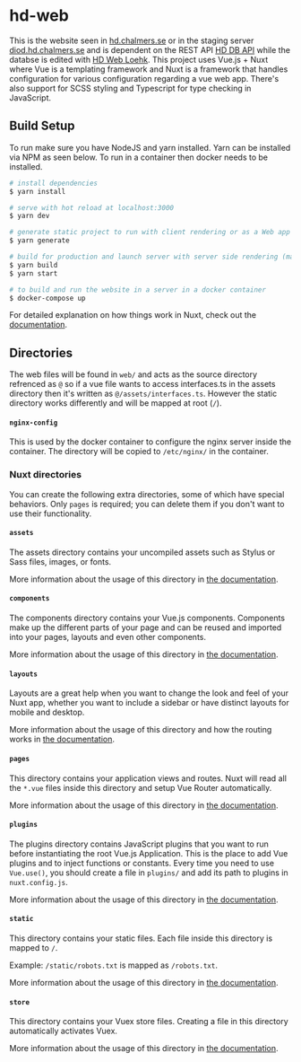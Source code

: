 # hd-web
This is the website seen in [hd.chalmers.se](https://hd.chalmers.se) or in the staging server [diod.hd.chalmers.se](diod.hd.chalmers.se) and is dependent on the REST API [HD DB API](https://github.com/hd-chalmers/hd-db-api) while the databse is edited with [HD Web Loehk](https://github.com/hd-chalmers/hd-web-loehk). This project uses Vue.js + Nuxt where Vue is a templating framework and Nuxt is a framework that handles configuration for various configuration regarding a vue web app. There's also support for SCSS styling and Typescript for type checking in JavaScript.
## Build Setup
To run make sure you have NodeJS and yarn installed. Yarn can be installed via NPM as seen below. To run in a container then docker needs to be installed.

```bash
# install dependencies
$ yarn install

# serve with hot reload at localhost:3000
$ yarn dev

# generate static project to run with client rendering or as a Web app (PWA)
$ yarn generate

# build for production and launch server with server side rendering (may require a change in nuxt config)
$ yarn build
$ yarn start

# to build and run the website in a server in a docker container
$ docker-compose up
```

For detailed explanation on how things work in Nuxt, check out the [documentation](https://nuxtjs.org).

## Directories
The web files will be found in `web/` and acts as the source directory refrenced as `@` so if a vue file wants to access interfaces.ts in the assets directory then it's written as `@/assets/interfaces.ts`. However the static directory works differently and will be mapped at root (`/`).

#### `nginx-config`
This is used by the docker container to configure the nginx server inside the container. The directory will be copied to `/etc/nginx/` in the container.

### Nuxt directories
You can create the following extra directories, some of which have special behaviors. Only `pages` is required; you can delete them if you don't want to use their functionality.

#### `assets`

The assets directory contains your uncompiled assets such as Stylus or Sass files, images, or fonts.

More information about the usage of this directory in [the documentation](https://nuxtjs.org/docs/2.x/directory-structure/assets).

#### `components`

The components directory contains your Vue.js components. Components make up the different parts of your page and can be reused and imported into your pages, layouts and even other components.

More information about the usage of this directory in [the documentation](https://nuxtjs.org/docs/2.x/directory-structure/components).

#### `layouts`

Layouts are a great help when you want to change the look and feel of your Nuxt app, whether you want to include a sidebar or have distinct layouts for mobile and desktop.

More information about the usage of this directory and how the routing works in [the documentation](https://nuxtjs.org/docs/2.x/directory-structure/layouts).


#### `pages`

This directory contains your application views and routes. Nuxt will read all the `*.vue` files inside this directory and setup Vue Router automatically.

More information about the usage of this directory in [the documentation](https://nuxtjs.org/docs/2.x/get-started/routing).

#### `plugins`

The plugins directory contains JavaScript plugins that you want to run before instantiating the root Vue.js Application. This is the place to add Vue plugins and to inject functions or constants. Every time you need to use `Vue.use()`, you should create a file in `plugins/` and add its path to plugins in `nuxt.config.js`.

More information about the usage of this directory in [the documentation](https://nuxtjs.org/docs/2.x/directory-structure/plugins).

#### `static`

This directory contains your static files. Each file inside this directory is mapped to `/`.

Example: `/static/robots.txt` is mapped as `/robots.txt`.

More information about the usage of this directory in [the documentation](https://nuxtjs.org/docs/2.x/directory-structure/static).

#### `store`

This directory contains your Vuex store files. Creating a file in this directory automatically activates Vuex.

More information about the usage of this directory in [the documentation](https://nuxtjs.org/docs/2.x/directory-structure/store).
